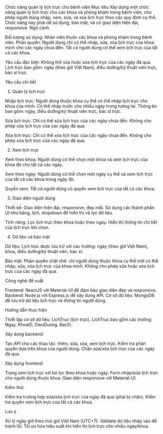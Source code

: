 Chức năng quản lý lịch trực cho bệnh viện
Mục tiêu
Xây dựng một chức năng quản lý lịch trực cho các khoa và phòng khám trong bệnh viện, cho phép người dùng nhập, xem, sửa, và xóa lịch trực theo các quy định cụ thể. Chức năng này phải dễ sử dụng, bảo mật, và có giao diện hiện đại, responsive.
Ngữ cảnh

Đối tượng sử dụng: Nhân viên thuộc các khoa và phòng khám trong bệnh viện.
Phân quyền:
Người dùng chỉ có thể nhập, sửa, xóa lịch trực của khoa mình cho các ngày chưa đến.
Tất cả người dùng có thể xem lịch trực của tất cả các khoa.


Yêu cầu đặc biệt:
Không thể sửa hoặc xóa lịch trực của các ngày đã qua.
Lịch trực bao gồm: ngày (theo giờ Việt Nam), điều dưỡng/kỹ thuật viên trực, bác sĩ trực.



Yêu cầu chi tiết
1. Quản lý lịch trực

Nhập lịch trực:
Người dùng thuộc khoa cụ thể có thể nhập lịch trực cho khoa của mình.
Có thể nhập trước cho nhiều ngày trong tương lai.
Thông tin bao gồm: ngày, điều dưỡng/kỹ thuật viên trực, bác sĩ trực.


Sửa lịch trực:
Chỉ có thể sửa lịch trực của các ngày chưa đến.
Không cho phép sửa lịch trực của các ngày đã qua.


Xóa lịch trực:
Chỉ có thể xóa lịch trực của các ngày chưa đến.
Không cho phép xóa lịch trực của các ngày đã qua.



2. Xem lịch trực

Xem theo khoa:
Người dùng có thể chọn một khoa và xem lịch trực của khoa đó cho tất cả các ngày.


Xem theo ngày:
Người dùng có thể chọn một ngày cụ thể và xem lịch trực của tất cả các khoa trong ngày đó.


Quyền xem:
Tất cả người dùng có quyền xem lịch trực của tất cả các khoa.



3. Giao diện người dùng

Thiết kế:
Giao diện hiện đại, responsive, đẹp mắt.
Sử dụng các thành phần UI như bảng, lịch, dropdown để hiển thị và lọc dữ liệu.


Tính năng:
Lọc lịch trực theo khoa hoặc theo ngày.
Hiển thị thông tin chi tiết của lịch trực khi chọn.



4. Dữ liệu và bảo mật

Dữ liệu:
Lịch trực được lưu trữ với các trường: ngày (theo giờ Việt Nam), khoa, điều dưỡng/kỹ thuật viên, bác sĩ.


Bảo mật:
Phân quyền chặt chẽ: chỉ người dùng thuộc khoa cụ thể mới có thể nhập, sửa, xóa lịch trực của khoa mình.
Không cho phép sửa hoặc xóa lịch trực của các ngày đã qua.



Công nghệ đề xuất

Frontend: ReactJS với Material-UI để đảm bảo giao diện đẹp và responsive.
Backend: Node.js với Express.js để xây dựng API.
Cơ sở dữ liệu: MongoDB để lưu trữ dữ liệu lịch trực và thông tin người dùng.

Hướng dẫn thực hiện

Thiết lập cơ sở dữ liệu:
 LichTruc (lịch trực).
LichTruc bao gồm các trường: Ngay, KhoaID, DieuDuong, BacSi.


Xây dựng backend:

Tạo API cho các thao tác: thêm, sửa, xóa, xem lịch trực.
Kiểm tra phân quyền dựa trên khoa của người dùng.
Chặn sửa/xóa lịch trực của các ngày đã qua.


Xây dựng frontend:

Trang xem lịch trực với bộ lọc theo khoa hoặc ngày.
Form nhập/sửa lịch trực cho người dùng thuộc khoa.
Giao diện responsive với Material-UI.


Kiểm thử:

Kiểm tra trường hợp sửa/xóa lịch trực của ngày đã qua (phải bị chặn).
Kiểm tra quyền xem lịch trực của tất cả các khoa.



Lưu ý

Xử lý ngày giờ theo múi giờ Việt Nam (UTC+7).
Validate dữ liệu nhập vào để tránh lỗi.
Tối ưu hóa hiệu suất khi hiển thị lịch trực cho nhiều ngày/khoa.

